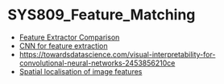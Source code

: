 # SYS809_Feature_Matching


- [Feature Extractor Comparison](https://arxiv.org/ftp/arxiv/papers/1710/1710.02726.pdf)
- [CNN for feature extraction](https://arxiv.org/pdf/2101.02767.pdf)
- https://towardsdatascience.com/visual-interpretability-for-convolutional-neural-networks-2453856210ce
- [Spatial localisation of image features](https://proceedings.neurips.cc/paper/2019/file/ba2f0015122a5955f8b3a50240fb91b2-Paper.pdf)
